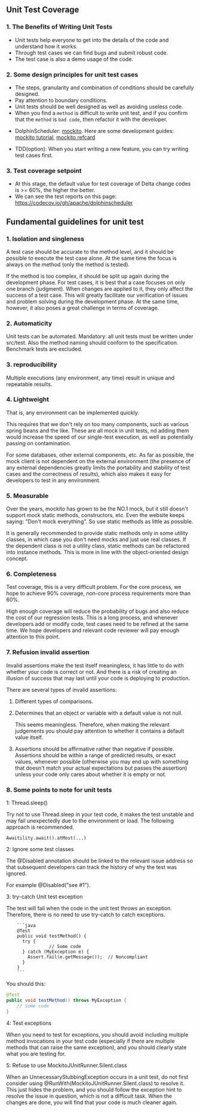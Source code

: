 ## Unit Test Coverage

### 1. The Benefits of Writing Unit Tests

- Unit tests help everyone to get into the details of the code and understand how it works.
- Through test cases we can find bugs and submit robust code.
- The test case is also a demo usage of the code.

### 2. Some design principles for unit test cases

- The steps, granularity and combination of conditions should be carefully designed.
- Pay attention to boundary conditions.
- Unit tests should be well designed as well as avoiding useless code.
- When you find a `method` is difficult to write unit test, and if you confirm that the `method` is `bad code`, then refactor it with the developer.

<!-- markdown-link-check-disable -->
- DolphinScheduler: [mockito](http://site.mockito.org/). Here are some development guides: [mockito tutorial](http://www.baeldung.com/bdd-mockito), [mockito refcard](https://dzone.com/refcardz/mockito)

<!-- markdown-link-check-enable -->
- TDD(option): When you start writing a new feature, you can try writing test cases first.

### 3. Test coverage setpoint

- At this stage, the default value for test coverage of Delta change codes is >= 60%, the higher the better.
- We can see the test reports on this page:  https://codecov.io/gh/apache/dolphinscheduler

## Fundamental guidelines for unit test

### 1. Isolation and singleness

A test case should be accurate to the method level, and it should be possible to execute the test case alone. At the same time the focus is always on the method (only the method is tested).

If the method is too complex, it should be split up again during the development phase. For test cases, it is best that a case focuses on only one branch (judgment). When changes are applied to it, they only affect the success of a test case. This will greatly facilitate our verification of issues and problem solving during the development phase. At the same time, however, it also poses a great challenge in terms of coverage.

### 2. Automaticity

Unit tests can be automated. Mandatory: all unit tests must be written under src/test. Also the method naming should conform to the specification. Benchmark tests are excluded.

### 3. reproducibility

Multiple executions (any environment, any time) result in unique and repeatable results.

### 4. Lightweight

That is, any environment can be implemented quickly.

This requires that we don't rely on too many components, such as various spring beans and the like. These are all mock in unit tests, nd adding them would increase the speed of our single-test execution, as well as potentially passing on contamination.

For some databases, other external components, etc. As far as possible, the mock client is not dependent on the external environment (the presence of any external dependencies greatly limits the portability and stability of test cases and the correctness of results), which also makes it easy for developers to test in any environment.

### 5. Measurable

Over the years, mockito has grown to be the NO.1 mock, but it still doesn't support mock static methods, constructors, etc. Even the website keeps saying: "Don't mock everything". So use static methods as little as possible.

It is generally recommended to provide static methods only in some utility classes, in which case you don't need mocks and just use real classes. If the dependent class is not a utility class, static methods can be refactored into instance methods. This is more in line with the object-oriented design concept.

### 6. Completeness

Test coverage, this is a very difficult problem. For the core process, we hope to achieve 90% coverage, non-core process requirements more than 60%.

High enough coverage will reduce the probability of bugs and also reduce the cost of our regression tests. This is a long process, and whenever developers add or modify code, test cases need to be refined at the same time. We hope developers and relevant code reviewer will pay enough attention to this point.

### 7. Refusion invalid assertion

Invalid assertions make the test itself meaningless, it has little to do with whether your code is correct or not. And there is a risk of creating an illusion of success that may last until your code is deploying to production.

There are several types of invalid assertions:

1. Different types of comparisons.

2. Determines that an object or variable with a default value is not null.

   This seems meaningless. Therefore, when making the relevant judgements you should pay attention to whether it contains a default value itself.

3. Assertions should be affirmative rather than negative if possible. Assertions should be within a range of predicted results, or exact values, whenever possible (otherwise you may end up with something that doesn't match your actual expectations but passes the assertion) unless your code only cares about whether it is empty or not.

### 8. Some points to note for unit tests

1: Thread.sleep()

Try not to use Thread.sleep in your test code, it makes the test unstable and may fail unexpectedly due to the environment or load. The following approach is recommended.

`Awaitility.await().atMost(...)`

2: Ignore some test classes

The @Disabled annotation should be linked to the relevant issue address so that subsequent developers can track the history of why the test was ignored.

For example @Disabled("see #1").

3: try-catch Unit test exception

The test will fail when the code in the unit test throws an exception. Therefore, there is no need to use try-catch to catch exceptions.

        ```java
        @Test
        public void testMethod() {
          try {
                    // Some code
          } catch (MyException e) {
            Assert.fail(e.getMessage());  // Noncompliant
          }
        }
        ```

You should this:

```java
@Test
public void testMethod() throws MyException {
    // Some code
}
```

4: Test exceptions

When you need to test for exceptions, you should avoid including multiple method invocations in your test code (especially if there are multiple methods that can raise the same exception), and you should clearly state what you are testing for.

5: Refuse to use MockitoJUnitRunner.Silent.class

When an UnnecessaryStubbingException occurs in a unit test, do not first consider using @RunWith(MockitoJUnitRunner.Silent.class) to resolve it. This just hides the problem, and you should follow the exception hint to resolve the issue in question, which is not a difficult task. When the changes are done, you will find that your code is much cleaner again.
